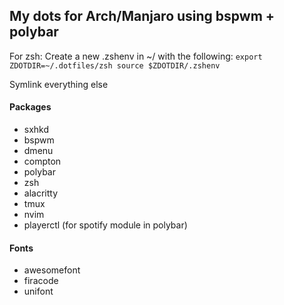 ## My dots for Arch/Manjaro using bspwm + polybar

For zsh:
Create a new .zshenv in ~/ with the following: 
    ```
    export ZDOTDIR=~/.dotfiles/zsh
    source $ZDOTDIR/.zshenv
    ```

Symlink everything else

#### Packages
- sxhkd
- bspwm
- dmenu
- compton
- polybar
- zsh
- alacritty
- tmux
- nvim
- playerctl (for spotify module in polybar)

#### Fonts
- awesomefont
- firacode
- unifont

